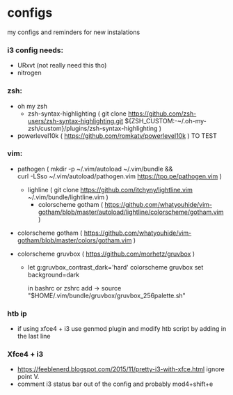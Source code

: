 # configs
my configs and reminders for new instalations

### i3 config needs:
  - URxvt (not really need this tho)
  - nitrogen
  
### zsh:
  - oh my zsh
    - zsh-syntax-highlighting ( git clone https://github.com/zsh-users/zsh-syntax-highlighting.git ${ZSH_CUSTOM:-~/.oh-my-zsh/custom}/plugins/zsh-syntax-highlighting )
  - powerlevel10k ( https://github.com/romkatv/powerlevel10k ) TO TEST

### vim:
  - pathogen (  mkdir -p ~/.vim/autoload ~/.vim/bundle && \
curl -LSso ~/.vim/autoload/pathogen.vim https://tpo.pe/pathogen.vim )
    - lighline ( git clone https://github.com/itchyny/lightline.vim ~/.vim/bundle/lightline.vim )
      - colorscheme gotham ( https://github.com/whatyouhide/vim-gotham/blob/master/autoload/lightline/colorscheme/gotham.vim )
    
  - colorscheme gotham ( https://github.com/whatyouhide/vim-gotham/blob/master/colors/gotham.vim )
  - colorscheme gruvbox ( https://github.com/morhetz/gruvbox )
    - let g:gruvbox_contrast_dark='hard'
      colorscheme gruvbox
      set background=dark
      
      in bashrc or zshrc add -> source "$HOME/.vim/bundle/gruvbox/gruvbox_256palette.sh"
 
 ### htb ip
  - if using xfce4 + i3 use genmod plugin and modify htb script by adding <txt> </txt> in the last line
  
 ### Xfce4 + i3
  - https://feeblenerd.blogspot.com/2015/11/pretty-i3-with-xfce.html ignore point V.
  - comment i3 status bar out of the config and probably mod4+shift+e
